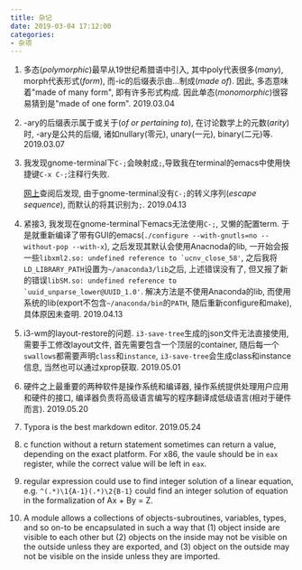 ```yaml
---
title: 杂记
date: 2019-03-04 17:12:00
categories:
- 杂项
---
```


1. 多态(_polymorphic_)最早从19世纪希腊语中引入, 其中poly代表很多(_many_), morph代表形式(_form_), 而-ic的后缀表示由...制成(_made of_). 因此, 多态意味着"made of many form", 即有许多形式构成. 因此单态(_monomorphic_)很容易猜到是"made of one form". 2019.03.04

2. -ary的后缀表示属于或关于(_of or pertaining to_), 在讨论数学上的元数(_arity_)时, -ary是公共的后缀, 诸如nullary(零元), unary(一元), binary(二元)等. 2019.03.07

3. 我发现gnome-terminal下`C-;`会映射成`;`,导致我在terminal的emacs中使用快捷键`C-x C-;`注释行失败. 

   [网上](https://unix.stackexchange.com/questions/116629/how-do-keyboard-input-and-text-output-work/116630#116630)查阅后发现, 由于gnome-terminal没有`C-;`的转义序列(_escape sequence_), 而默认的将其识别为`;`. 2019.04.13

   <!-- more -->

4. 紧接3, 我发现在gnome-terminal下emacs无法使用`C-;`, 又懒的配置term. 于是就重新编译了带有GUI的emacs(`./configure --with-gnutls=no --without-pop --with-x`), 之后发现其默认会使用Anacnoda的lib, 一开始会报一些```libxml2.so: undefined reference to `ucnv_close_58'```, 之后我将`LD_LIBRARY_PATH`设置为`~/anaconda3/lib`之后, 上述错误没有了, 但又报了新的错误```libSM.so: undefined reference to `uuid_unparse_lower@UUID_1.0'```. 解决方法是不使用Anaconda的lib, 而使用系统的lib(export不包含`~/anaconda/bin`的`PATH`, 随后重新configure和make), 具体原因未查明. 2019.04.13

5. i3-wm的layout-restore的问题. `i3-save-tree`生成的json文件无法直接使用, 需要手工修改layout文件, 首先需要包含一个顶层的container, 随后每一个`swallows`都需要声明`class`和`instance`, `i3-save-tree`会生成class和instance信息, 当然也可以通过xprop获取. 2019.05.01

6. 硬件之上最重要的两种软件是操作系统和编译器, 操作系统提供处理用户应用和硬件的接口, 编译器负责将高级语言编写的程序翻译成低级语言(相对于硬件而言). 2019.05.20

7. Typora is the best markdown editor. 2019.05.24

8. c function without a return statement sometimes can return a value, depending on the exact platform. For x86, the vaule
should be in `eax` register, while the correct value will be left in `eax`.

9. regular expression could use to find integer solution of a linear equation, e.g. `^(.*)\1{A-1}(.*)\2{B-1}` could find
  an integer solution of equation in the formalization of Ax + By = Z.

10. A module allows a collections of objects-subroutines, variables, types, and so on-to be encapsulated in such a way that (1) object inside are visible to each other but (2) objects on the inside may not be visible on the outside unless they are exported, and (3) object on the outside may not be visible on the inside unless they are imported.

